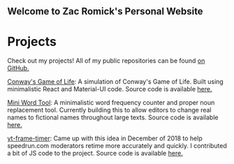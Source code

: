 ## Welcome to Zac Romick's Personal Website

# Projects

Check out my projects! All of my public repositories can be found [on GitHub.](https://github.com/zromick)

[Conway's Game of Life](https://zromick.github.io/conways-game-of-life): A simulation of Conway's Game of Life. Built using minimalistic React and Material-UI code. Source code is available [here.](https://github.com/zromick/conways-game-of-life)

[Mini Word Tool](https://zromick.github.io/Mini-Word-Tool-2): A minimalistic word frequency counter and proper noun replacement tool. Currently building this to allow editors to change real names to fictional names throughout large texts. Source code is available [here.](https://github.com/zromick/Mini-Word-Tool-2)

[yt-frame-timer](https://slashinfty.github.io/yt-frame-timer/): Came up with this idea in December of 2018 to help speedrun.com moderators retime more accurately and quickly. I contributed a bit of JS code to the project. Source code is available [here.](https://github.com/slashinfty/yt-frame-timer)
